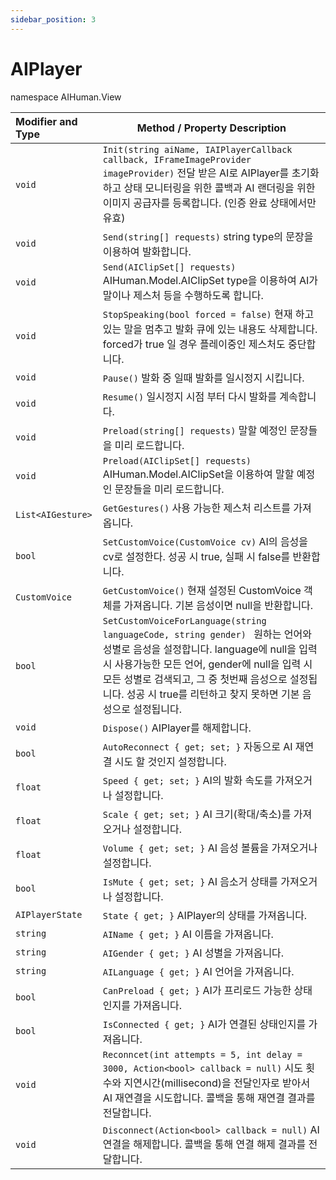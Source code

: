 ```yaml
---
sidebar_position: 3
---
```


# AIPlayer

namespace AIHuman.View

| Modifier and Type                    | Method / Property Description                                |
| :----------------------------------- | ------------------------------------------------------------ |
| `void`                               | `Init(string aiName, IAIPlayerCallback callback, IFrameImageProvider imageProvider)`  전달 받은 AI로 AIPlayer를 초기화하고 상태 모니터링을 위한 콜백과 AI 랜더링을 위한 이미지 공급자를 등록합니다. (인증 완료 상태에서만 유효) |
| `void`                               | `Send(string[] requests)` string type의 문장을 이용하여 발화합니다. |
| `void`                               | `Send(AIClipSet[] requests)` AIHuman.Model.AIClipSet type을 이용하여 AI가 말이나 제스처 등을 수행하도록 합니다. |
| `void`                               | `StopSpeaking(bool forced = false)` 현재 하고 있는 말을 멈추고 발화 큐에 있는 내용도 삭제합니다. forced가 true 일 경우 플레이중인 제스처도 중단합니다. |
| `void`                               | `Pause()` 발화 중 일때 발화를 일시정지 시킵니다.                                 |
| `void`                               | `Resume()` 일시정지 시점 부터 다시 발화를 계속합니다.  |
| `void`                               | `Preload(string[] requests)` 말할 예정인 문장들을 미리 로드합니다. |
| `void`                               | `Preload(AIClipSet[] requests)` AIHuman.Model.AIClipSet을 이용하여 말할 예정인 문장들을 미리 로드합니다. |
| `List<AIGesture>`                    | `GetGestures()` 사용 가능한 제스처 리스트를 가져옵니다. |
| `bool`                               | `SetCustomVoice(CustomVoice cv)` AI의 음성을 cv로 설정한다. 성공 시 true, 실패 시 false를 반환합니다.|
| `CustomVoice`                        | `GetCustomVoice()` 현재 설정된 CustomVoice 객체를 가져옵니다. 기본 음성이면 null을 반환합니다. |
| `bool`                        | `SetCustomVoiceForLanguage(string languageCode, string gender) ` 원하는 언어와 성별로 음성을 설정합니다. language에 null을 입력 시 사용가능한 모든 언어, gender에 null을 입력 시 모든 성별로 검색되고, 그 중 첫번째 음성으로 설정됩니다. 성공 시 true를 리턴하고 찾지 못하면 기본 음성으로 설정됩니다. |
| `void`                               | `Dispose()` AIPlayer를 해제합니다.                |
| `bool`                               | `AutoReconnect { get; set; }` 자동으로 AI 재연결 시도 할 것인지 설정합니다.     |
| `float`                              | `Speed { get; set; }` AI의 발화 속도를 가져오거나 설정합니다.       |
| `float`                              | `Scale { get; set; }` AI 크기(확대/축소)를 가져오거나 설정합니다.             |
| `float`                              | `Volume { get; set; }` AI 음성 볼륨을 가져오거나 설정합니다.             |
| `bool`                               | `IsMute { get; set; }` AI 음소거 상태를 가져오거나 설정합니다.             |
| `AIPlayerState`                       | `State { get; }` AIPlayer의 상태를 가져옵니다.             |
| `string`                             | `AIName { get; }` AI 이름을 가져옵니다.                           |
| `string`                             | `AIGender { get; }` AI 성별을 가져옵니다.                        |
| `string`                             | `AILanguage { get; }` AI 언어을 가져옵니다.                        |
| `bool`                             | `CanPreload { get; }` AI가 프리로드 가능한 상태인지를 가져옵니다.                      |
| `bool`                             | `IsConnected { get; }` AI가 연결된 상태인지를 가져옵니다.                      |
| `void`                        | `Reconncet(int attempts = 5, int delay = 3000, Action<bool> callback = null)` 시도 횟수와 지연시간(millisecond)을 전달인자로 받아서 AI 재연결을 시도합니다. 콜백을 통해 재연결 결과를 전달합니다. |
| `void`                        | `Disconnect(Action<bool> callback = null)` AI 연결을 해제합니다. 콜백을 통해 연결 해제 결과를 전달합니다. |